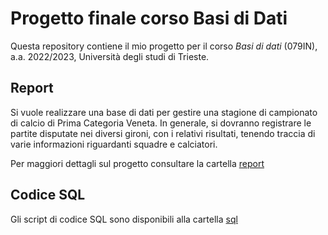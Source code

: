 # Progetto finale corso Basi di Dati
Questa repository contiene il mio progetto per il corso *Basi di dati* (079IN), a.a. 2022/2023, Università degli studi di Trieste.

## Report
Si vuole realizzare una base di dati per gestire una stagione di campionato di calcio di Prima
Categoria Veneta. In generale, si dovranno registrare le partite disputate nei diversi gironi,
con i relativi risultati, tenendo traccia di varie informazioni riguardanti squadre e calciatori.

Per maggiori dettagli sul progetto consultare la cartella [report](report/)

## Codice SQL
Gli script di codice SQL sono disponibili alla cartella [sql](sql/)
